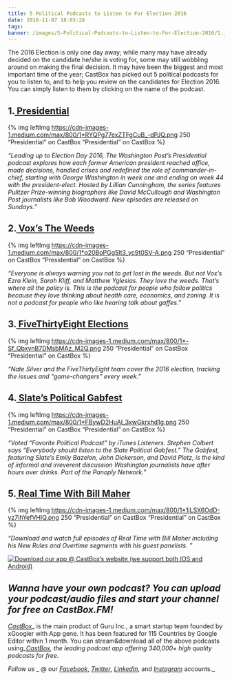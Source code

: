 ```yaml
---
title: 5 Political Podcasts to Listen to For Election 2016
date: 2016-11-07 18:03:28
tags:
banner: /images/5-Political-Podcasts-to-Listen-to-For-Election-2016/1.jpg
---
```

The 2016 Election is only one day away; while many may have already decided on the candidate he/she is voting for, some may still wobbling around on making the final decision. It may have been the biggest and most important time of the year; CastBox has picked out 5 political podcasts for you to listen to, and to help you review on the candidates for Election 2016. You can simply listen to them by clicking on the name of the podcast.

## 1.[ Presidential](http://castbox.fm/app/castbox/feed/9571ad8a6fbcd808d6127787af5f7fc5fa78e715)

{% img leftImg https://cdn-images-1.medium.com/max/800/1*RYQPg77exZTFgCuB_-dPJQ.png 250  “Presidential” on CastBox “Presidential” on CastBox %}

_“Leading up to Election Day 2016, The Washington Post’s Presidential podcast explores how each former American president reached office, made decisions, handled crises and redefined the role of commander-in-chief, starting with George Washington in week one and ending on week 44 with the president-elect. Hosted by Lillian Cunningham, the series features Pulitzer Prize-winning biographers like David McCullough and Washington Post journalists like Bob Woodward. New episodes are released on Sundays.”_

## 2.[ Vox’s The Weeds](http://castbox.fm/app/castbox/feed/7cd9cc334ac7b4b0761eebd2b2c302d139eeba94)

{% img leftImg https://cdn-images-1.medium.com/max/800/1*q20BoPGg5It3_yc9t0SV-A.png 250 “Presidential” on CastBox “Presidential” on CastBox %}

_“Everyone is always warning you not to get lost in the weeds. But not Vox’s Ezra Klein, Sarah Kliff, and Matthew Yglesias. They love the weeds. That’s where all the policy is. This is the podcast for people who follow politics because they love thinking about health care, economics, and zoning. It is not a podcast for people who like hearing talk about gaffes.”_

## 3.[ FiveThirtyEight Elections](http://castbox.fm/app/castbox/feed/cceeaeabdc0b83facfabcc9aed687219f60913fa)

{% img leftImg https://cdn-images-1.medium.com/max/800/1*-Sf_QbxvnB7DMsbMAz_M2Q.png 250 “Presidential” on CastBox “Presidential” on CastBox %}

_“Nate Silver and the FiveThirtyEight team cover the 2016 election, tracking the issues and “game-changers” every week.”_

## 4.[ Slate’s Political Gabfest](http://castbox.fm/app/castbox/feed/5114168d42e76be3196fe0369cc41bd3918d8a27)

{% img leftImg https://cdn-images-1.medium.com/max/800/1*FBywD2HuAl_3xwGkrxhd1g.png 250 “Presidential” on CastBox “Presidential” on CastBox %}

_“Voted “Favorite Political Podcast” by iTunes Listeners. Stephen Colbert says “Everybody should listen to the Slate Political Gabfest.” The Gabfest, featuring Slate’s Emily Bazelon, John Dickerson, and David Plotz, is the kind of informal and irreverent discussion Washington journalists have after hours over drinks. Part of the Panoply Network.”_

## 5.[ Real Time With Bill Maher](http://castbox.fm/app/castbox/feed/b06504615a7c81d8265c5e631fb68f9980823ff6)

{% img leftImg https://cdn-images-1.medium.com/max/800/1*1jLSX6OdD-yz7ihYefVHlQ.png 250 “Presidential” on CastBox “Presidential” on CastBox %}

_“Download and watch full episodes of Real Time with Bill Maher including his New Rules and Overtime segments with his guest panelists. ”_

[![Download our app @ CastBox’s website (we support both IOS and Android)](https://cdn-images-1.medium.com/max/800/1*3EdlgkFGIvQ4iQqH-K8u9Q.png)](http://castbox.fm/app/castbox)

## _Wanna have your own podcast? You can upload your podcast/audio files and start your channel for free on CastBox.FM!_

[_CastBox_](http://castbox.fm/)_ is the main product of Guru Inc., a smart startup team founded by xGoogler with App gene. It has been featured for 115 Countries by Google Editor within 1 month. You can stream&download all of the above podcasts using_[_CastBox_](http://castbox.fm/)_, the leading podcast app offering 340,000+ high quality podcasts for free._

_Follow us_ _ @ our _[_Facebook_](https://www.facebook.com/castbox.fm/)_, _[_Twitter_](https://twitter.com/CastBox_FM)_, _[_LinkedIn_](https://www.linkedin.com/company/castbox.fm)_, and _[_Instagram_](https://www.instagram.com/castbox.fm/)_ accounts._